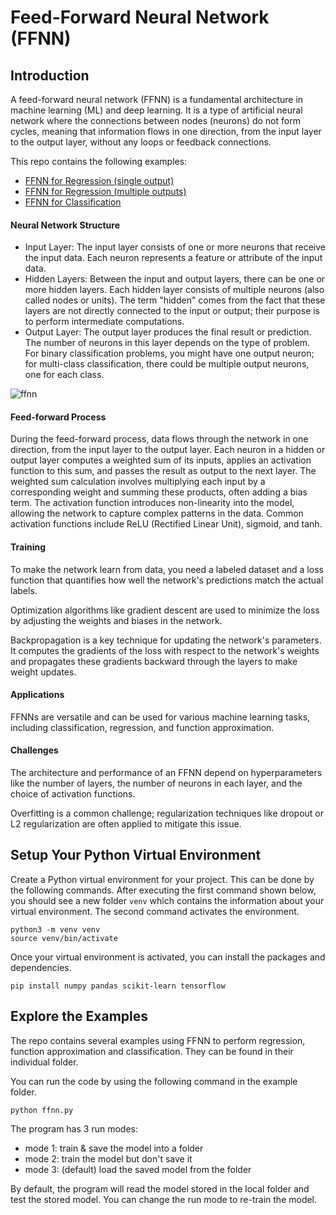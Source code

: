 # Feed-Forward Neural Network (FFNN)

## Introduction

A feed-forward neural network (FFNN) is a fundamental architecture in machine learning (ML) and deep learning. It is a type of artificial neural network where the connections between nodes (neurons) do not form cycles, meaning that information flows in one direction, from the input layer to the output layer, without any loops or feedback connections.

This repo contains the following examples:
- [FFNN for Regression (single output)](https://github.com/cfoh/FFNN-Examples/tree/main/regression)
- [FFNN for Regression (multiple outputs)](https://github.com/cfoh/FFNN-Examples/tree/main/regression2)
- [FFNN for Classification](https://github.com/cfoh/FFNN-Examples/tree/main/classification)

#### Neural Network Structure

- Input Layer: The input layer consists of one or more neurons that receive the input data. 
  Each neuron represents a feature or attribute of the input data.
- Hidden Layers: Between the input and output layers, there can be one or more hidden layers. 
  Each hidden layer consists of multiple neurons (also called nodes or units). The term "hidden" comes from the fact that these layers are not directly connected to the input or output; their purpose is to perform intermediate computations.
- Output Layer: The output layer produces the final result or prediction. 
  The number of neurons in this layer depends on the type of problem. For binary classification problems, you might have one output neuron; for multi-class classification, there could be multiple output neurons, one for each class.

![ffnn](https://github.com/cfoh/FFNN-Examples/assets/51439829/52b8b1d8-6a36-4df4-a727-b73b092e164f)

#### Feed-forward Process

During the feed-forward process, data flows through the network in one direction, from the input layer to the output layer.
Each neuron in a hidden or output layer computes a weighted sum of its inputs, applies an activation function to this sum, and passes the result as output to the next layer.
The weighted sum calculation involves multiplying each input by a corresponding weight and summing these products, often adding a bias term.
The activation function introduces non-linearity into the model, allowing the network to capture complex patterns in the data. Common activation functions include ReLU (Rectified Linear Unit), sigmoid, and tanh.

#### Training

To make the network learn from data, you need a labeled dataset and a loss function that quantifies how well the network's predictions match the actual labels.

Optimization algorithms like gradient descent are used to minimize the loss by adjusting the weights and biases in the network.

Backpropagation is a key technique for updating the network's parameters. It computes the gradients of the loss with respect to the network's weights and propagates these gradients backward through the layers to make weight updates.

#### Applications

FFNNs are versatile and can be used for various machine learning tasks, including classification, regression, and function approximation.

#### Challenges

The architecture and performance of an FFNN depend on hyperparameters like the number of layers, the number of neurons in each layer, and the choice of activation functions.

Overfitting is a common challenge; regularization techniques like dropout or L2 regularization are often applied to mitigate this issue.

## Setup Your Python Virtual Environment

Create a Python virtual environment for your project. This can be done by the following commands. After executing the first command shown below, you should see a new folder `venv` which contains the information about your virtual environment. The second command activates the environment.

```
python3 -m venv venv
source venv/bin/activate
```

Once your virtual environment is activated, you can install the packages and dependencies.

```
pip install numpy pandas scikit-learn tensorflow
```

## Explore the Examples

The repo contains several examples using FFNN to perform regression, function approximation and classification. They can be found in their individual folder. 

You can run the code by using the following command in the example folder. 

```
python ffnn.py
```

The program has 3 run modes:
- mode 1: train & save the model into a folder
- mode 2: train the model but don't save it
- mode 3: (default) load the saved model from the folder

By default, the program will read the model stored in the local folder and test the stored model. You can change the run mode to re-train the model.


